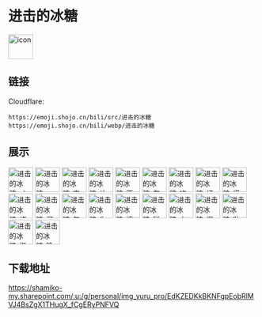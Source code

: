 # 进击的冰糖
<img src="https://emoji.shojo.cn/bili/src/进击的冰糖/icon.png" width="50" height="50" alt="icon">

## 链接
Cloudflare:
```
https://emoji.shojo.cn/bili/src/进击的冰糖
https://emoji.shojo.cn/bili/webp/进击的冰糖
```
## 展示
<img src="https://emoji.shojo.cn/bili/src/进击的冰糖/进击的冰糖-ok.png" width="50" height="50" alt="进击的冰糖-ok">
<img src="https://emoji.shojo.cn/bili/src/进击的冰糖/进击的冰糖-XXBT.png" width="50" height="50" alt="进击的冰糖-XXBT">
<img src="https://emoji.shojo.cn/bili/src/进击的冰糖/进击的冰糖-害怕.png" width="50" height="50" alt="进击的冰糖-害怕">
<img src="https://emoji.shojo.cn/bili/src/进击的冰糖/进击的冰糖-补充糖分.png" width="50" height="50" alt="进击的冰糖-补充糖分">
<img src="https://emoji.shojo.cn/bili/src/进击的冰糖/进击的冰糖-不愧是你.png" width="50" height="50" alt="进击的冰糖-不愧是你">
<img src="https://emoji.shojo.cn/bili/src/进击的冰糖/进击的冰糖-车门焊死.png" width="50" height="50" alt="进击的冰糖-车门焊死">
<img src="https://emoji.shojo.cn/bili/src/进击的冰糖/进击的冰糖-吃草.png" width="50" height="50" alt="进击的冰糖-吃草">
<img src="https://emoji.shojo.cn/bili/src/进击的冰糖/进击的冰糖-打call.png" width="50" height="50" alt="进击的冰糖-打call">
<img src="https://emoji.shojo.cn/bili/src/进击的冰糖/进击的冰糖-懂得都懂.png" width="50" height="50" alt="进击的冰糖-懂得都懂">
<img src="https://emoji.shojo.cn/bili/src/进击的冰糖/进击的冰糖-烤肉中.png" width="50" height="50" alt="进击的冰糖-烤肉中">
<img src="https://emoji.shojo.cn/bili/src/进击的冰糖/进击的冰糖-溜了溜了.png" width="50" height="50" alt="进击的冰糖-溜了溜了">
<img src="https://emoji.shojo.cn/bili/src/进击的冰糖/进击的冰糖-每日一D.png" width="50" height="50" alt="进击的冰糖-每日一D">
<img src="https://emoji.shojo.cn/bili/src/进击的冰糖/进击的冰糖-你邪了门.png" width="50" height="50" alt="进击的冰糖-你邪了门">
<img src="https://emoji.shojo.cn/bili/src/进击的冰糖/进击的冰糖-清楚清楚.png" width="50" height="50" alt="进击的冰糖-清楚清楚">
<img src="https://emoji.shojo.cn/bili/src/进击的冰糖/进击的冰糖-锐利的剑.png" width="50" height="50" alt="进击的冰糖-锐利的剑">
<img src="https://emoji.shojo.cn/bili/src/进击的冰糖/进击的冰糖-上流.png" width="50" height="50" alt="进击的冰糖-上流">
<img src="https://emoji.shojo.cn/bili/src/进击的冰糖/进击的冰糖-探头.png" width="50" height="50" alt="进击的冰糖-探头">
<img src="https://emoji.shojo.cn/bili/src/进击的冰糖/进击的冰糖-贴贴.png" width="50" height="50" alt="进击的冰糖-贴贴">
<img src="https://emoji.shojo.cn/bili/src/进击的冰糖/进击的冰糖-挺好的.png" width="50" height="50" alt="进击的冰糖-挺好的">
<img src="https://emoji.shojo.cn/bili/src/进击的冰糖/进击的冰糖-晚安.png" width="50" height="50" alt="进击的冰糖-晚安">

## 下载地址

https://shamiko-my.sharepoint.com/:u:/g/personal/img_yuru_pro/EdKZEDKkBKNFgpEobRlMVJ4BsZgX1THugX_fCgERyPNFVQ